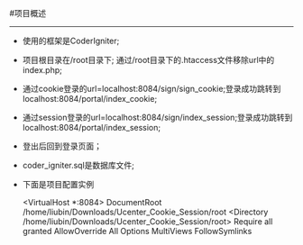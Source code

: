 #项目概述

---

*	使用的框架是CoderIgniter;
*	项目根目录在/root目录下; 通过/root目录下的.htaccess文件移除url中的index.php;
*	通过cookie登录的url=localhost:8084/sign/sign_cookie;登录成功跳转到localhost:8084/portal/index_cookie;		
*	通过session登录的url=localhost:8084/sign/index_session;登录成功跳转到localhost:8084/portal/index_session;		
*	登出后回到登录页面；		
*	coder_igniter.sql是数据库文件;
*	下面是项目配置实例		

	<VirtualHost *:8084>
	DocumentRoot /home/liubin/Downloads/Ucenter_Cookie_Session/root
	<Directory /home/liubin/Downloads/Ucenter_Cookie_Session/root>
		Require all granted
		AllowOverride All
		Options  MultiViews FollowSymlinks
		
	</Directory>
	</VirtualHost>